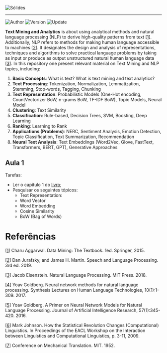 ![Sólides](images/logo-solides.svg)
___
![Author](https://badgen.net/badge/author/@wladbrandao/blue?icon=github)
![Version](https://badgen.net/badge/version/1.0.0/purple)
![Update](https://badgen.net/badge/update/2023-02-01/green)

**Text Mining and Analytics** is about using analytical methods and natural language processing (NLP) to derive high-quality patterns from text \[[1](#Aggarwal-2015-BOOK)\]. Additionally, NLP refers to methods for making human language accessible to machines \[[2](#Eisenstein-2018-BOOK)\]. It designates the design and analysis of representations, techniques and algorithms to solve practical language problems by taking as input or produce as output unstructured natural human language data \[[3](#Goldberg-2017-SLHLT)\]. In this repository one present relevant material on Text Mining and NLP topics, including:

1. **Basic Concepts**: What is text? What is text mining and text analytics?
2. **Text Processing**: Tokenization, Normalization, Lemmatization, Stemming, Stop-words, Tagging, Chunking
3. **Text Representation**: Probabilistic Models (One-Hot encoding, CountVectorizer BoW, n-grams BoW, TF-IDF BoW), Topic Models, Neural Model
4. **Clustering**: Text Similarity
5. **Classification**: Rule-based, Decision Trees, SVM, Boosting, Deep Learning
6. **Ranking**: Learning to Rank
7. **Applications (Problems)**: NERC, Sentiment Analysis, Emotion Detection, Topic Classification, Text Summarization, Recommendation
8. **Neural Text Analysis**: Text Embeddings (Word2Vec, Glove, FastText, Transformers, BERT, GPT), Generative Approaches

## Aula 1
Tarefas:
- Ler o capítulo 1 do [livro](#Aggarwal-2015-BOOK);
- Pesquisar os seguintes tópicos:
    - Text Representation:
    - Word Vector
    - Word Embedding
    - Cosine Similarity
    - BoW (Bag of Words)

# Refer&ecirc;ncias

<a name="Aggarwal-2015-BOOK"></a>\[[1][1]\] Charu Aggarwal. Data Mining: The Textbook. 1ed. Springer, 2015.

<a name="Jurafsky-2019-BOOK"></a>\[[2][2]\] Dan Jurafsky, and James H. Martin. Speech and Language Processing. 3rd ed. 2019.

<a name="Eisenstein-2018-BOOK"></a>\[[3][3]\] Jacob Eisenstein. Natural Language Processing. MIT Press. 2018.

<a name="Goldberg-2017-SLHLT"></a>\[[4][4]\] Yoav Goldberg. Neural network methods for natural language processing. Synthesis Lectures on Human Language Technologies, 10(1):1–309. 2017.

<a name="Goldberg-2016-JAIR"></a>\[[5][5]\] Yoav Goldberg. A Primer on Neural Network Models for Natural Language Processing. Journal of Artificial Intelligence Research, 57(1):345-420. 2016.

<a name="Johnson-2009-EACL"></a>\[[6][6]\] Mark Johnson. How the Statistical Revolution Changes (Computational) Linguistics. In Proceedings of the EACL Workshop on the Interaction between Linguistics and Computational Linguistics, p. 3-11, 2009.

<a name="MIT-1952-CMT"></a>\[[7][7]\] Conference on Mechanical Translation. MIT. 1952.

[1]: https://doc.lagout.org/Others/Data%20Mining/Data%20Mining_%20The%20Textbook%20%5BAggarwal%202015-04-14%5D.pdf
[2]: https://web.stanford.edu/~jurafsky/slp3/
[3]: https://github.com/jacobeisenstein/gt-nlp-class/blob/master/notes/eisenstein-nlp-notes.pdf
[4]: https://doi.org/10.2200/S00762ED1V01Y201703HLT037
[5]: https://doi.org/10.1613/jair.4992
[6]: https://www.aclweb.org/anthology/W09-0103
[7]: http://mt-archive.info/MIT-1952-TOC.htm
